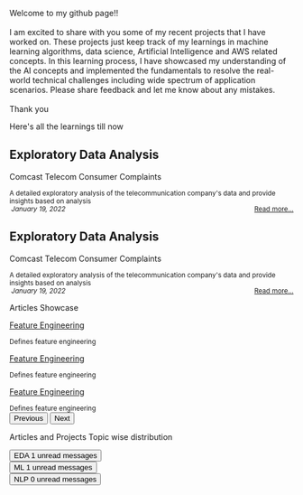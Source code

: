 <body id="myPage">
  <div id="about">
    <div class='container-fluid'>
      <div class="row px-2 py-2 mb-2">
        <div class='card text-secondary bg-white border-0 rounded px-1 h-100'>
          <div class='card-body py-0 m-0 bg-transparent'>
            <p class='card-text'> Welcome to my github page!! <br>
              <br> I am excited to share with you some of my recent projects that I have worked on. These projects just keep track of my learnings in machine learning algorithms, data science, Artificial Intelligence and AWS related concepts. In this learning process, I have showcased my understanding of the AI concepts and implemented the fundamentals to resolve the real-world technical challenges including wide spectrum of application scenarios. Please share feedback and let me know about any mistakes. <br>
              <br>Thank you
            </p>
          </div>
        </div>
      </div>
    </div>
  </div>
  <div id="projects">
    <div class="container-fluid">
      <div class="row p-0 mt-3">
        <p class="text-success fs-6 fw-bold">Here's all the learnings till now&nbsp; <i class="fa fa-angle-double-down"></i>
        </p>
      </div>
      <div class="row row-cols-1 row-cols-md-2 row-cols-lg-3 g-3 px-2 py-2 mb-2">
        <div class="col">
          <div class='card bg-light border-1 px-1 rounded h-100'>
            <div class="card-header border-0 bg-transparent">
              <h2 class="card-title">
                <strong>Exploratory Data Analysis</strong>
              </h2>
            </div>
            <div class='card-body py-0 m-0 bg-transparent'>
              <p class="text-muted fs-6 fw-bold">Comcast Telecom Consumer Complaints</p>
              <small class='card-text' id='data-card-text'>A detailed exploratory analysis of the telecommunication company's data and provide insights based on analysis</small>
            </div>
            <div class="card-footer border-0 bg-transparent text-muted">
              <small>
                <i class='fa fa-calendar'>&nbsp;January 19, 2022</i>
                <span style="float:right;">
                  <a class="card-link" href="/docs/Comcast Telecom Consumer Complaints.ipynb - Colaboratory.html"> Read more... </a>
                </span>
              </small>
            </div>
          </div>
        </div>
        <div class="col">
          <div class='card bg-light border-1 px-1 rounded h-100'>
            <div class="card-header border-0 bg-transparent">
              <h2 class="card-title">
                <strong>Exploratory Data Analysis</strong>
              </h2>
            </div>
            <div class='card-body py-0 m-0 bg-transparent'>
              <p class="text-muted fs-6 fw-bold">Comcast Telecom Consumer Complaints</p>
              <small class='card-text' id='data-card-text'>A detailed exploratory analysis of the telecommunication company's data and provide insights based on analysis</small>
            </div>
            <div class="card-footer border-0 bg-transparent text-muted">
              <small>
                <i class='fa fa-calendar'>&nbsp;January 19, 2022</i>
                <span style="float:right;">
                  <a class="card-link" href="/docs/Comcast Telecom Consumer Complaints.ipynb - Colaboratory.html"> Read more... </a>
                </span>
              </small>
            </div>
          </div>
        </div>
      </div>
    </div>
    <!-- Container (Contact Section) -->
    <div id="articles">
      <div class="container-fluid p-1">
        <div class="row">
          <p class="text-success fs-6 fw-bold">Articles Showcase&nbsp; <i class="fa fa-angle-double-down"></i>
          </p>
        </div>
        <div class="row">
          <div id="myCarousel" class="carousel slide my-0 py-0 px-5 " data-bs-ride="carousel">
            <!-- Wrapper for slides -->
            <div class="carousel-inner ">
              <div class="carousel-item active">
                <div class="container-fluid bg-light">
                  <div class="row mb-2">
                    <div class='card bg-light border-0 rounded h-100'>
                      <div class='card-body py-0 m-0 bg-transparent'>
                        <p class="text-muted fs-6 fw-bold">
                          <a class="
link-secondary text-decoration-none fw-bold" href="/docs/Feature_Selection.html">Feature Engineering</a>
                        </p>
                        <small class='card-text' id='data-card-text'>Defines feature engineering</small>
                      </div>
                    </div>
                  </div>
                </div>
              </div>
              <div class="carousel-item bg-light">
                <div class="container-fluid bg-light">
                  <div class="row mb-2">
                    <div class='card bg-light border-0 rounded h-100'>
                      <div class='card-body py-0 m-0 bg-transparent'>
                        <p class="text-muted fs-6 fw-bold">
                          <a class="link-secondary text-decoration-none fw-bold" href="/docs/Feature_Selection.html">Feature Engineering</a>
                        </p>
                        <small class='card-text' id='data-card-text'>Defines feature engineering</small>
                      </div>
                    </div>
                  </div>
                </div>
              </div>
              <div class="carousel-item bg-light">
                <div class="container-fluid bg-light">
                  <div class="row mb-2">
                    <div class='card bg-light border-0 px-1 rounded h-100'>
                      <div class='card-body py-0 m-0 bg-transparent'>
                        <p class="text-muted fs-6 fw-bold">
                          <a class="link-secondary text-decoration-none fw-bold" href="/docs/Feature_Selection.html">Feature Engineering</a>
                        </p>
                        <small class='card-text' id='data-card-text'>Defines feature engineering</small>
                      </div>
                    </div>
                  </div>
                </div>
              </div>
            </div>
            <!-- Left and right controls -->
            <button class="carousel-control-prev" type="button" data-bs-target="#myCarousel" data-bs-slide="prev">
              <span class="text-muted fs-3 fw-bold">
                <i class="fa fa-angle-left text-danger"></i>
              </span>
              <span class="sr-only">Previous</span>
            </button>
            <button class="carousel-control-next" type="button" data-bs-target="#myCarousel" data-bs-slide="next">
              <span class="text-muted fs-3 fw-bold">
                <i class="fa fa-angle-right text-danger"></i>
              </span>
              <span class="visually-hidden">Next</span>
            </button>
          </div>
        </div>
      </div>
    </div>
    <div id="topics">
      <div class="container-fluid p-1 mt-2">
        <div class="row">
          <p class="text-success fs-6 fw-bold">Articles and Projects Topic wise distribution </p>
        </div>
        <div class="row">
          <div class="col">
            <button type="button" class="btn py-0 btn-secondary btn-sm position-relative"> EDA <span class="position-absolute top-0 start-100 translate-middle badge rounded-pill bg-success"> 1 <span class="visually-hidden">unread messages</span>
              </span>
            </button>
          </div>
          <div class="col">
            <button type="button" class="btn py-0 btn-secondary btn-sm position-relative"> ML <span class="position-absolute top-0 start-100 translate-middle badge rounded-pill bg-success"> 1 <span class="visually-hidden">unread messages</span>
              </span>
            </button>
          </div>
          <div class="col">
            <button type="button" class="btn py-0 btn-secondary btn-sm position-relative"> NLP <span class="position-absolute top-0 start-100 translate-middle badge rounded-pill bg-success"> 0 <span class="visually-hidden">unread messages</span>
              </span>
            </button>
          </div>
        </div>
      </div>
    </div>
</body>
